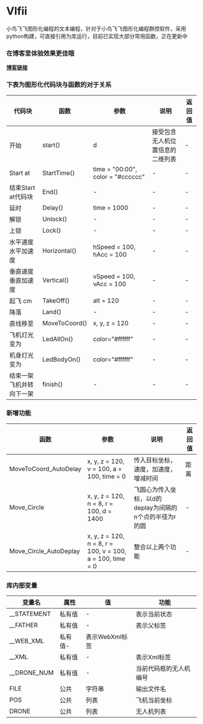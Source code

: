 # Vlfii
小鸟飞飞图形化编程的文本编程，针对于小鸟飞飞图形化编程群控软件，采用python构建，可直接引用为库运行，目前已实现大部分常用函数，正在更新中

### 在博客里体验效果更佳哦
**[博客链接](https://erayes.top/2023/07/18/vlfii/)**

### 下表为图形化代码块与函数的对于关系
|代码块|函数|参数|说明|返回值|
|---|---|---|---|---|
|开始|start()|d|接受包含无人机位置信息的二维列表|-|
|Start at|StartTime()|time = "00:00", color = "#cccccc"|-|-|
|结束Start at代码块|End()|-|-|-|
|延时|Delay()|time = 1000|-|-|
|解锁|Unlock()|-|-|-|
|上锁|Lock()|-|-|-|
|水平速度 水平加速度|Horizontal()|hSpeed = 100, hAcc = 100|-|-|
|垂直速度 垂直加速度|Vertical()|vSpeed = 100, vAcc = 100|-|-|
|起飞  cm|TakeOff()|alt = 120|-|-|
|降落|Land()|-|-|-|
|直线移至|MoveToCoord()|x, y, z = 120|-|-|
|飞机灯光变为|LedAllOn()|color="#ffffff"|-|-|
|机身灯光变为|LedBodyOn()|color="#ffffff"|-|-|
|结束一架飞机并转向下一架|finish()|-|-|-|

### 新增功能
|函数|参数|说明|返回值|
|---|---|---|---|
|MoveToCoord_AutoDelay|x, y, z = 120, v = 100, a = 100, time = 0|传入目标坐标，速度，加速度，增减时间|距离|
|Move_Circle|x, y, z = 120, n = 8, r = 100, d = 1400|飞圆心为传入坐标，以d的deplay为间隔的n个点的半径为r的圆|-|
|Move_Circle_AutoDeplay|x, y, z = 120, n = 8, r = 100, v = 100, a = 100, time = 0|整合以上两个功能|-|


### 库内部变量
|变量名|属性|值|功能|
|---|---|---|---|
|__STATEMENT|私有值|-|表示当前状态|
|__FATHER|私有值|-|表示父标签|
|__WEB_XML|私有值-|表示WebXml标签|
|__XML|私有值|-|表示Xml标签|
|__DRONE_NUM|私有值|-|当前代码框的无人机编号|
|FILE|公共|字符串|输出文件名|
|POS|公共|列表|飞机当前坐标|
|DRONE|公共|列表|无人机列表|
